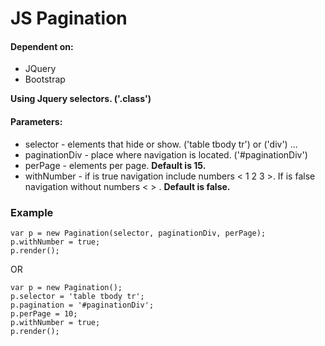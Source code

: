 # JS Pagination

#### Dependent on:
 - JQuery
 - Bootstrap


**Using Jquery selectors. ('.class')**

#### Parameters:

 - selector - elements that hide or show. ('table tbody tr') or ('div') ...
 - paginationDiv - place where navigation is located. ('#paginationDiv')
 - perPage - elements per page. **Default is 15.**
 - withNumber - if is true navigation include numbers < 1 2 3 >. If is false navigation without numbers < > . **Default is false.**
    
### Example
    
    var p = new Pagination(selector, paginationDiv, perPage);
    p.withNumber = true;
    p.render();
    
OR
    
    var p = new Pagination();
    p.selector = 'table tbody tr';
    p.pagination = '#paginationDiv';
    p.perPage = 10;
    p.withNumber = true;
    p.render();
